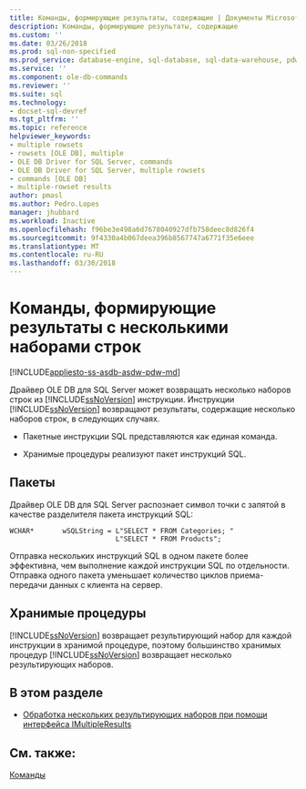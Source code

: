 ```yaml
---
title: Команды, формирующие результаты, содержащие | Документы Microsoft
description: Команды, формирующие результаты, содержащие
ms.custom: ''
ms.date: 03/26/2018
ms.prod: sql-non-specified
ms.prod_service: database-engine, sql-database, sql-data-warehouse, pdw
ms.service: ''
ms.component: ole-db-commands
ms.reviewer: ''
ms.suite: sql
ms.technology:
- docset-sql-devref
ms.tgt_pltfrm: ''
ms.topic: reference
helpviewer_keywords:
- multiple rowsets
- rowsets [OLE DB], multiple
- OLE DB Driver for SQL Server, commands
- OLE DB Driver for SQL Server, multiple rowsets
- commands [OLE DB]
- multiple-rowset results
author: pmasl
ms.author: Pedro.Lopes
manager: jhubbard
ms.workload: Inactive
ms.openlocfilehash: f96be3e498a6d7678040927dfb758deec8d826f4
ms.sourcegitcommit: 9f4330a4b067deea396b8567747a6771f35e6eee
ms.translationtype: MT
ms.contentlocale: ru-RU
ms.lasthandoff: 03/30/2018
---
```

# <a name="commands-generating-multiple-rowset-results"></a>Команды, формирующие результаты с несколькими наборами строк
[!INCLUDE[appliesto-ss-asdb-asdw-pdw-md](../../../includes/appliesto-ss-asdb-asdw-pdw-md.md)]

  Драйвер OLE DB для SQL Server может возвращать несколько наборов строк из [!INCLUDE[ssNoVersion](../../../includes/ssnoversion-md.md)] инструкции. Инструкции [!INCLUDE[ssNoVersion](../../../includes/ssnoversion-md.md)] возвращают результаты, содержащие несколько наборов строк, в следующих случаях.  
  
-   Пакетные инструкции SQL представляются как единая команда.  
  
-   Хранимые процедуры реализуют пакет инструкций SQL.  
  
## <a name="batches"></a>Пакеты  
 Драйвер OLE DB для SQL Server распознает символ точки с запятой в качестве разделителя пакета инструкций SQL:  
  
```  
WCHAR*       wSQLString = L"SELECT * FROM Categories; "  
                          L"SELECT * FROM Products";  
```  
  
 Отправка нескольких инструкций SQL в одном пакете более эффективна, чем выполнение каждой инструкции SQL по отдельности. Отправка одного пакета уменьшает количество циклов приема-передачи данных с клиента на сервер.  
  
## <a name="stored-procedures"></a>Хранимые процедуры  
 [!INCLUDE[ssNoVersion](../../../includes/ssnoversion-md.md)] возвращает результирующий набор для каждой инструкции в хранимой процедуре, поэтому большинство хранимых процедур [!INCLUDE[ssNoVersion](../../../includes/ssnoversion-md.md)] возвращает несколько результирующих наборов.  
  
## <a name="in-this-section"></a>В этом разделе  
  
-   [Обработка нескольких результирующих наборов при помощи интерфейса IMultipleResults](../../oledb/ole-db-commands/using-imultipleresults-to-process-multiple-result-sets.md)  
  
## <a name="see-also"></a>См. также:  
 [Команды](../../oledb/ole-db-commands/commands.md)  
  
  

